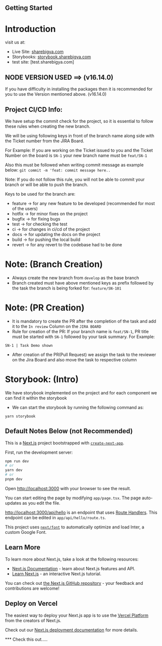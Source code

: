 ## Getting Started

# Introduction

visit us at:

- Live Site: [sharebigya.com](https://www.sharebigya.com)
- Storybooks: [storybook.sharebigya.com](http://story.sharebigya.com)
- test site: [test.sharebigya.com]

## NODE VERSION USED ==> (v16.14.0)

If you have difficulty in installing the packages then it is recommended for you to use the Version mentioned above. (v16.14.0)

## Project CI/CD Info:

We have setup the commit check for the project, so it is essential to follow these rules when creating the new branch.

We will be using following keys in front of the branch name along side with the Ticket number from the JIRA Board.

For Example: If you are working on the Ticket issued to you and the Ticket Number on the board is `SN-1` your new branch name must be `feat/SN-1`

Also this must be followed when writing commit message as example below:
`git commit -m 'feat: commit message here..`

Note: If you do not follow this rule, you will not be able to commit your branch or will be able to push the branch.

Keys to be used for the branch are:

- feature -> for any new feature to be developed (recommended for most of the users)
- hotfix -> for minor fixes on the project
- bugfix -> for fixing bugs
- test -> for checking the test
- ci -> for changes in ci/cd of the project
- docs -> for updating the docs on the project
- build -> for pushing the local build
- revert -> for any revert to the codebase had to be done

# Note: (Branch Creation)

- Always create the new branch from `develop` as the base branch
- Branch created must have above mentioned keys as prefix followed by the task the branch is being forked for: `feature/SN-101`

# Note: (PR Creation)

- It is mandatory to create the PR after the completion of the task and add it to the `In review` Column on the `JIRA BOARD`
- Rule for creation of the PR: If your branch name is `feat/SN-1`, PR title must be started with `SN-1` followed by your task summary.
  For Example:

```PR Title
SN-1 | Task Demo shown
```

- After creation of the PR(Pull Request) we assign the task to the reviewer on the Jira Board and also move the task to respective column

# Storybook: (Intro)

We have storybook implemented on the project and for each component we can find it within the storybook

- We can start the storybook by running the following command as:

```
yarn storybook
```

## Default Notes Below (not Recommended)

This is a [Next.js](https://nextjs.org/) project bootstrapped with [`create-next-app`](https://github.com/vercel/next.js/tree/canary/packages/create-next-app).

First, run the development server:

```bash
npm run dev
# or
yarn dev
# or
pnpm dev
```

Open [http://localhost:3000](http://localhost:3000) with your browser to see the result.

You can start editing the page by modifying `app/page.tsx`. The page auto-updates as you edit the file.

[http://localhost:3000/api/hello](http://localhost:3000/api/hello) is an endpoint that uses [Route Handlers](https://beta.nextjs.org/docs/routing/route-handlers). This endpoint can be edited in `app/api/hello/route.ts`.

This project uses [`next/font`](https://nextjs.org/docs/basic-features/font-optimization) to automatically optimize and load Inter, a custom Google Font.

## Learn More

To learn more about Next.js, take a look at the following resources:

- [Next.js Documentation](https://nextjs.org/docs) - learn about Next.js features and API.
- [Learn Next.js](https://nextjs.org/learn) - an interactive Next.js tutorial.

You can check out [the Next.js GitHub repository](https://github.com/vercel/next.js/) - your feedback and contributions are welcome!

## Deploy on Vercel

The easiest way to deploy your Next.js app is to use the [Vercel Platform](https://vercel.com/new?utm_medium=default-template&filter=next.js&utm_source=create-next-app&utm_campaign=create-next-app-readme) from the creators of Next.js.

Check out our [Next.js deployment documentation](https://nextjs.org/docs/deployment) for more details.

\*\*\* Check this out.....
